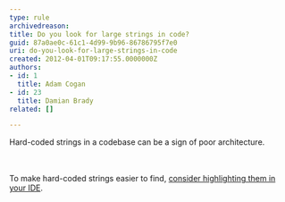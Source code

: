 ```yaml
---
type: rule
archivedreason: 
title: Do you look for large strings in code?
guid: 87a0ae0c-61c1-4d99-9b96-86786795f7e0
uri: do-you-look-for-large-strings-in-code
created: 2012-04-01T09:17:55.0000000Z
authors:
- id: 1
  title: Adam Cogan
- id: 23
  title: Damian Brady
related: []

---
```



<p>Hard-coded strings in a codebase can be a sign of poor architecture.</p>
<br><excerpt class='endintro'></excerpt><br>
​To make hard-coded strings easier to find, <a href="/SoftwareDevelopment/RulesToBetterDotNETProjects/Pages/HlightStrings.aspx">consider highlighting them in your IDE</a>.


